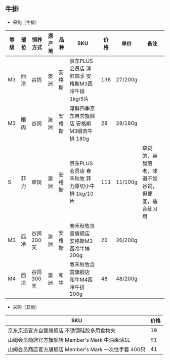 ## 牛排

* 采购（牛排）

|等级|部位|饲养方式|原产地|品种|SKU|价格|单价|备注|
|-|-|-|-|-|-|-|-|-|
|M3|西冷|谷饲|澳洲|安格斯|京东PLUS会员店 淳鲜四季 安格斯M3西冷牛排 1kg/5片|138|27/200g|
|M3|眼肉|谷饲|澳洲|安格斯|淳鲜四季京东自营旗舰店 安格斯M3眼肉牛排 180g|28|28/180g|
|S|菲力|草饲|澳洲|安格斯|京东PLUS会员店 春禾秋牧 菲力原切小牛排 1kg/10片|111|11/100g|草饲的，容易煎老，味道不如谷饲，但便宜，适合练习用|
|M3|西冷|谷饲200天|澳洲|安格斯|春禾秋牧自营旗舰店 安格斯M3西冷牛排 200g|26|26/200g|
|M4|西冷|谷饲300天|澳洲|和牛|春禾秋牧自营旗舰店 和牛M4西冷牛排 200g|48|48/200g|

* 采购（其他）

|SKU|价格|
|-|-|
|京东京造官方自营旗舰店 不锈钢硅胶多用食物夹|19|
|山姆会员商店官方旗舰店 Member's Mark 牛油果油1L|91|
|山姆会员商店官方旗舰店 Member's Mark 一次性手套 400只|41|

